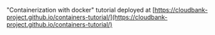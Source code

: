 "Containerization with docker" tutorial deployed at [https://cloudbank-project.github.io/containers-tutorial/](https://cloudbank-project.github.io/containers-tutorial/)

